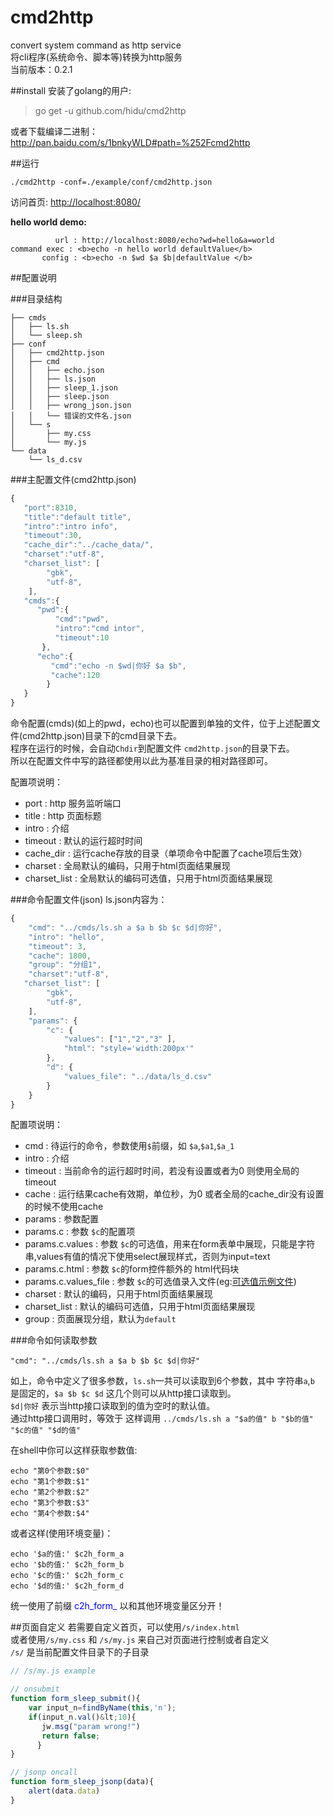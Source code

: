 cmd2http
=========
convert system command as http service  
将cli程序(系统命令、脚本等)转换为http服务  
当前版本：0.2.1  


##install
安装了golang的用户:  
> go get -u github.com/hidu/cmd2http

或者下载编译二进制： <http://pan.baidu.com/s/1bnkyWLD#path=%252Fcmd2http>  

##运行
```
./cmd2http -conf=./example/conf/cmd2http.json
```

访问首页: <http://localhost:8080/>  

**hello world demo:**  
```
          url : http://localhost:8080/echo?wd=hello&a=world
command exec : <b>echo -n hello world defaultValue</b>  
       config : <b>echo -n $wd $a $b|defaultValue </b>  
```

##配置说明

###目录结构

```
├── cmds
│   ├── ls.sh
│   └── sleep.sh
├── conf
│   ├── cmd2http.json
│   ├── cmd
│   │   ├── echo.json
│   │   ├── ls.json
│   │   ├── sleep_1.json
│   │   ├── sleep.json
│   │   ├── wrong_json.json
│   │   └── 错误的文件名.json
│   └── s
│       ├── my.css
│       └── my.js
└── data
    └── ls_d.csv

```

###主配置文件(cmd2http.json)
```javascript
{
   "port":8310,
   "title":"default title",
   "intro":"intro info",
   "timeout":30,
   "cache_dir":"../cache_data/",
   "charset":"utf-8",
   "charset_list": [
        "gbk",
        "utf-8",
    ],
   "cmds":{
      "pwd":{
          "cmd":"pwd",
          "intro":"cmd intor",
          "timeout":10
       },
      "echo":{
         "cmd":"echo -n $wd|你好 $a $b",
         "cache":120
        }
   }
}
```
命令配置(cmds)(如上的pwd，echo)也可以配置到单独的文件，位于上述配置文件(cmd2http.json)目录下的cmd目录下去。  
程序在运行的时候，会自动`Chdir`到配置文件 `cmd2http.json`的目录下去。  
所以在配置文件中写的路径都使用以此为基准目录的相对路径即可。 

配置项说明： 
*   port      : http 服务监听端口
*   title     : http 页面标题
*   intro     : 介绍
*   timeout   : 默认的运行超时时间
*   cache_dir : 运行cache存放的目录（单项命令中配置了cache项后生效）
*   charset    :   全局默认的编码，只用于html页面结果展现
*   charset_list : 全局默认的编码可选值，只用于html页面结果展现

###命令配置文件(json)
ls.json内容为：
```javascript
{
    "cmd": "../cmds/ls.sh a $a b $b $c $d|你好",
    "intro": "hello",
    "timeout": 3,
    "cache": 1800,
    "group": "分组1",
    "charset":"utf-8",
   "charset_list": [
        "gbk",
        "utf-8",
    ],
    "params": {
        "c": {
            "values": ["1","2","3" ],
            "html": "style='width:200px'"
        },
        "d": {
            "values_file": "../data/ls_d.csv"
        }
    }
}
```
配置项说明：  
*  cmd   :  待运行的命令，参数使用`$`前缀，如 `$a`,`$a1`,`$a_1`  
*  intro : 介绍
*  timeout : 当前命令的运行超时时间，若没有设置或者为0 则使用全局的 timeout
*  cache : 运行结果cache有效期，单位秒，为0 或者全局的cache_dir没有设置的时候不使用cache
*  params : 参数配置
*  params.c : 参数 `$c`的配置项
*  params.c.values : 参数 `$c`的可选值，用来在form表单中展现，只能是字符串,values有值的情况下使用select展现样式，否则为input=text
*  params.c.html : 参数 `$c`的form控件额外的 html代码块
*  params.c.values_file : 参数 `$c`的可选值录入文件(eg:[可选值示例文件](./example/data/ls_d.csv))
*  charset    :   默认的编码，只用于html页面结果展现
*  charset_list : 默认的编码可选值，只用于html页面结果展现
*  group     :  页面展现分组，默认为`default`

###命令如何读取参数
```
"cmd": "../cmds/ls.sh a $a b $b $c $d|你好"
```
如上，命令中定义了很多参数，`ls.sh`一共可以读取到6个参数，其中 字符串`a`,`b` 是固定的，`$a $b $c $d` 这几个则可以从http接口读取到。  
`$d|你好` 表示当http接口读取到的值为空时的默认值。  
通过http接口调用时，等效于 这样调用 `../cmds/ls.sh a "$a的值" b "$b的值" "$c的值" "$d的值"`  

在shell中你可以这样获取参数值:
```
echo "第0个参数:$0"
echo "第1个参数:$1"
echo "第2个参数:$2"
echo "第3个参数:$3"
echo "第4个参数:$4"
```

或者这样(使用环境变量)：
```
echo '$a的值:' $c2h_form_a
echo '$b的值:' $c2h_form_b
echo '$c的值:' $c2h_form_c
echo '$d的值:' $c2h_form_d
```
统一使用了前缀 <font color=blue>c2h_form_</font> 以和其他环境变量区分开！ 


##页面自定义
若需要自定义首页，可以使用`/s/index.html`  
或者使用`/s/my.css` 和 `/s/my.js` 来自己对页面进行控制或者自定义  
`/s/` 是当前配置文件目录下的子目录  


```javascript
// /s/my.js example

// onsubmit
function form_sleep_submit(){
    var input_n=findByName(this,'n');
    if(input_n.val()&lt;10){
       jw.msg("param wrong!")
       return false;
      }
}

// jsonp oncall
function form_sleep_jsonp(data){
    alert(data.data)
}
```


